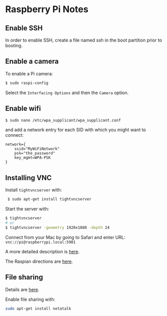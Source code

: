 # Raspberry Pi Notes

## Enable SSH

In order to enable SSH, create a file named ssh in the boot partition prior to booting.

## Enable a camera

To enable a Pi camera:
```bash
$ sudo raspi-config
```

Select the `Interfacing Options` and then the `Camera` option.

## Enable wifi

```bash
$ sudo nano /etc/wpa_supplicant/wpa_supplicant.conf
```
and add a network entry for each SID with which you might want to connect:
```snakeyaml
network={
    ssid="MyWiFiNetwork"
    psk="the_password"
    key_mgmt=WPA-PSK
}
```
## Installing VNC

Install `tightvncserver` with:
```bash
 $ sudo apt-get install tightvncserver
```

Start the server with:
```bash
$ tightvncserver
# or
$ tightvncserver -geometry 1920x1080 -depth 24
```

Connect from your Mac by going to Safari and enter URL: `vnc://pi@raspberrypi.local:5901`

A more detailed description is [here](https://smittytone.wordpress.com/2016/03/02/mac_remote_desktop_pi/).

The Raspian directions are [here](https://www.raspberrypi.org/documentation/remote-access/vnc/).

## File sharing

Details are [here](http://www.instructables.com/id/How-to-share-files-between-Mac-OSX-and-Raspberry-P/?ALLSTEPS).

Enable file sharing with:
```bash
sudo apt-get install netatalk
```

